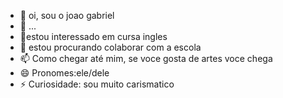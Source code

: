 - 👋 oi, sou o joao gabriel
- 👀  ...
- 🌱estou interessado em  cursa ingles  
- 💞️ estou procurando colaborar com a escola 
- 📫 Como chegar até mim, se voce gosta de artes voce chega
- 😄 Pronomes:ele/dele
- ⚡ Curiosidade: sou muito carismatico

<!---
joao298837/joao298837 is a ✨ special ✨ repository because its `README.md` (this file) appears on your GitHub profile.
You can click the Preview link to take a look at your changes.
--->
